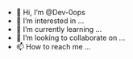 - 👋 Hi, I’m @Dev-0ops
- 👀 I’m interested in ...
- 🌱 I’m currently learning ...
- 💞️ I’m looking to collaborate on ...
- 📫 How to reach me ...

<!---
Dev-0ops/Dev-0ops is a ✨ special ✨ repository because its `README.md` (this file) appears on your GitHub profile.
You can click the Preview link to take a look at your changes.
--->
